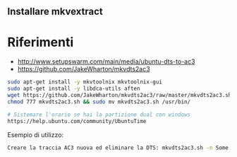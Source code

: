 Installare mkvextract
-

# Riferimenti

- http://www.setupswarm.com/main/media/ubuntu-dts-to-ac3
- https://github.com/JakeWharton/mkvdts2ac3


``` sh
sudo apt-get install -y mkvtoolnix mkvtoolnix-gui
sudo apt-get install -y libdca-utils aften
wget https://github.com/JakeWharton/mkvdts2ac3/raw/master/mkvdts2ac3.sh
chmod 777 mkvdts2ac3.sh && sudo mv mkvdts2ac3.sh /usr/bin/

# Sistemare l'orario se hai la partizione dual con windows
https://help.ubuntu.com/community/UbuntuTime
```

Esempio di utilizzo:

``` sh
Creare la traccia AC3 nuova ed eliminare la DTS: mkvdts2ac3.sh -n Some.Random.Movie.mkv
```
